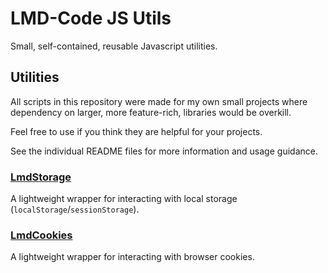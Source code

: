 # LMD-Code JS Utils

Small, self-contained, reusable Javascript utilities.

## Utilities

All scripts in this repository were made for my own small projects where dependency on larger, more feature-rich, libraries would be overkill.

Feel free to use if you think they are helpful for your projects.

See the individual README files for more information and usage guidance.

### [LmdStorage](LmdStorage/README.md)

A lightweight wrapper for interacting with local storage (`localStorage`/`sessionStorage`).

### [LmdCookies](LmdCookies/README.md)

A lightweight wrapper for interacting with browser cookies.
